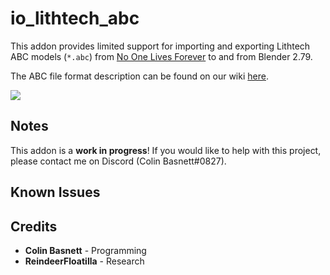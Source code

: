# io_lithtech_abc

This addon provides limited support for importing and exporting Lithtech ABC models (`*.abc`) from [No One Lives Forever](https://en.wikipedia.org/wiki/The_Operative:_No_One_Lives_Forever) to and from Blender 2.79.

The ABC file format description can be found on our wiki [here](https://github.com/cmbasnett/io_scene_abc/wiki/ABC).

![](https://raw.githubusercontent.com/cmbasnett/io_scene_abc/master/doc/readme/example.png)

## Notes
This addon is a **work in progress**! If you would like to help with this project, please contact me on Discord (Colin Basnett#0827).

## Known Issues

## Credits
* **Colin Basnett** - Programming
* **ReindeerFloatilla** - Research
